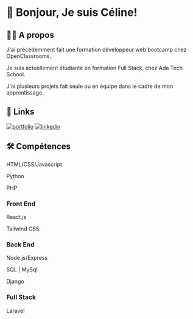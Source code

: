 
# 👋 Bonjour, Je suis Céline!


## 👩‍💻 A propos
J'ai précédemment fait une formation développeur web bootcamp chez OpenClassrooms.

Je suis actuellement étudiante en formation Full Stack, chez Ada Tech School.

J'ai plusieurs projets fait seule ou en équipe dans le cadre de mon apprentissage.

## 🔗 Links
[![portfolio](https://img.shields.io/badge/my_portfolio-000?style=for-the-badge&logo=ko-fi&logoColor=white)](https://portfolio-celinesou.vercel.app/)
[![linkedin](https://img.shields.io/badge/linkedin-0A66C2?style=for-the-badge&logo=linkedin&logoColor=white)](https://www.linkedin.com/in/c%C3%A9line-sou-5932b413b/)


## 🛠 Compétences

HTML/CSS/Javascript

Python

PHP

### Front End

React.js

Tailwind CSS

### Back End
Node.js/Express

SQL | MySql

Django

### Full Stack

Laravel
